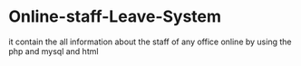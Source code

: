 # Online-staff-Leave-System
it contain the all information about the staff of any office online by using the php and mysql and html
